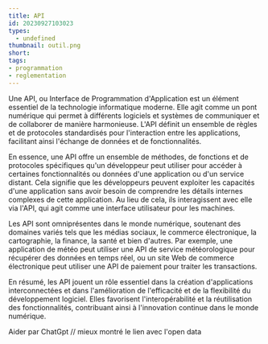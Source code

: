 ```yaml
---
title: API
id: 20230927103023
types:
  - undefined
thumbnail: outil.png
short: 
tags:
- programmation
- reglementation
---
```


Une API, ou Interface de Programmation d'Application est un élément essentiel de la technologie informatique moderne. Elle agit comme un pont numérique qui permet à différents logiciels et systèmes de communiquer et de collaborer de manière harmonieuse. L'API définit un ensemble de règles et de protocoles standardisés pour l'interaction entre les applications, facilitant ainsi l'échange de données et de fonctionnalités.

En essence, une API offre un ensemble de méthodes, de fonctions et de protocoles spécifiques qu'un développeur peut utiliser pour accéder à certaines fonctionnalités ou données d'une application ou d'un service distant. Cela signifie que les développeurs peuvent exploiter les capacités d'une application sans avoir besoin de comprendre les détails internes complexes de cette application. Au lieu de cela, ils interagissent avec elle via l'API, qui agit comme une interface utilisateur pour les machines.

Les API sont omniprésentes dans le monde numérique, soutenant des domaines variés tels que les médias sociaux, le commerce électronique, la cartographie, la finance, la santé et bien d'autres. Par exemple, une application de météo peut utiliser une API de service météorologique pour récupérer des données en temps réel, ou un site Web de commerce électronique peut utiliser une API de paiement pour traiter les transactions.

En résumé, les API jouent un rôle essentiel dans la création d'applications interconnectées et dans l'amélioration de l'efficacité et de la flexibilité du développement logiciel. Elles favorisent l'interopérabilité et la réutilisation des fonctionnalités, contribuant ainsi à l'innovation continue dans le monde numérique.

Aider par ChatGpt
// mieux montré le lien avec l'open data